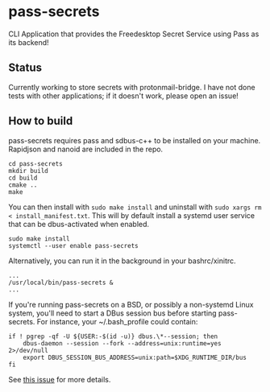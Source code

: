 # pass-secrets
CLI Application that provides the Freedesktop Secret Service using Pass as its backend!

## Status
Currently working to store secrets with protonmail-bridge. I have not done tests with other applications; if it doesn't work, please open an issue!

## How to build
pass-secrets requires pass and sdbus-c++ to be installed on your machine. Rapidjson and nanoid are included in the repo.

```
cd pass-secrets
mkdir build
cd build
cmake ..
make
```

You can then install with `sudo make install` and uninstall with `sudo xargs rm < install_manifest.txt`. This will by default install a systemd user service that can be dbus-activated when enabled.

```
sudo make install
systemctl --user enable pass-secrets
```

Alternatively, you can run it in the background in your bashrc/xinitrc.
```
...
/usr/local/bin/pass-secrets &
...
```

If you're running pass-secrets on a BSD, or possibly a non-systemd Linux system, you'll need to start a DBus session bus before starting pass-secrets. For instance, your ~/.bash_profile could contain:

```
if ! pgrep -qf -U ${USER:-$(id -u)} dbus.\*--session; then
	dbus-daemon --session --fork --address=unix:runtime=yes 2>/dev/null
	export DBUS_SESSION_BUS_ADDRESS=unix:path=$XDG_RUNTIME_DIR/bus
fi
```

See [this issue](https://github.com/nullobsi/pass-secrets/issues/11) for more details.
